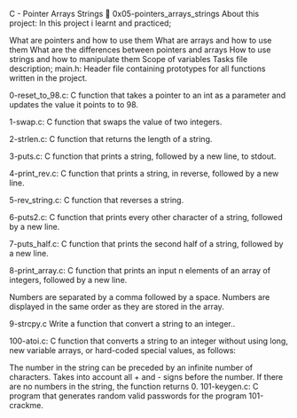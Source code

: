 C - Pointer Arrays Strings 📃 0x05-pointers_arrays_strings
About this project:
In this project i learnt and practiced;

What are pointers and how to use them
What are arrays and how to use them
What are the differences between pointers and arrays
How to use strings and how to manipulate them
Scope of variables
Tasks file description;
main.h: Header file containing prototypes for all functions written in the project.

0-reset_to_98.c: C function that takes a pointer to an int as a parameter and updates the value it points to to 98.

1-swap.c: C function that swaps the value of two integers.

2-strlen.c: C function that returns the length of a string.

3-puts.c: C function that prints a string, followed by a new line, to stdout.

4-print_rev.c: C function that prints a string, in reverse, followed by a new line.

5-rev_string.c: C function that reverses a string.

6-puts2.c: C function that prints every other character of a string, followed by a new line.

7-puts_half.c: C function that prints the second half of a string, followed by a new line.

8-print_array.c: C function that prints an input n elements of an array of integers, followed by a new line.

Numbers are separated by a comma followed by a space.
Numbers are displayed in the same order as they are stored in the array.

9-strcpy.c Write a function that convert a string to an integer..

100-atoi.c: C function that converts a string to an integer without using long, new variable arrays, or hard-coded special values, as follows:

The number in the string can be preceded by an infinite number of characters.
Takes into account all + and - signs before the number.
If there are no numbers in the string, the function returns 0.
101-keygen.c: C program that generates random valid passwords for the program 101-crackme.
